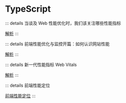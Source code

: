 # TypeScript

::: details 当谈及 Web 性能优化时，我们该关注哪些性能指标

[解析](https://github.com/sisterAn/blog/issues/112)
:::

::: details 前端性能优化与监控开篇：如何认识网站性能

[解析](https://github.com/sisterAn/blog/issues/110)
:::

::: details 新一代性能指标 Web Vitals

[解析](https://github.com/sisterAn/blog/issues/113)
:::

::: details 前端性能定位

[前端性能定位](https://juejin.cn/post/7052918009555320839)
:::